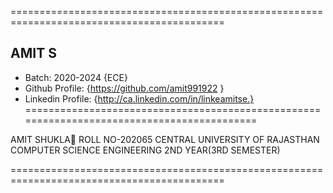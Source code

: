 ===========================================================================================

## AMIT S
- Batch: 2020-2024 {ECE}
- Github Profile: {https://github.com/amit991922 }
- Linkedin Profile: {http://ca.linkedin.com/in/linkeamitse.}
===========================================================================================

AMIT SHUKLA
ROLL NO-202065
CENTRAL UNIVERSITY OF RAJASTHAN
COMPUTER SCIENCE ENGINEERING
2ND YEAR(3RD SEMESTER)

===========================================================================================